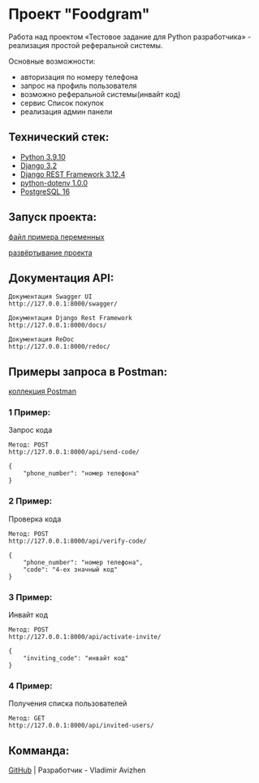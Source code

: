# Проект "Foodgram"

Работа над проектом «Тестовое задание для Python разработчика» - реализация простой реферальной системы.

Основные возможности:
- авторизация по номеру телефона
- запрос на профиль пользователя
- возможно реферальной системы(инвайт код)
- сервис Список покупок
- реализация админ панели

## Технический стек:
- [Python 3.9.10](https://docs.python.org/release/3.9.10/)
- [Django 3.2](https://docs.djangoproject.com/en/3.2/)
- [Django REST Framework 3.12.4](https://www.django-rest-framework.org/topics/documenting-your-api/)
- [python-dotenv 1.0.0](https://pypi.org/project/python-dotenv/)
- [PostgreSQL 16](https://www.postgresql.org/docs/16/release-16-2.html)

## Запуск проекта:
[файл примера переменных](./infra-dev/.env.example)

[развёртывание проекта](./SetUp.md)

## Документация API:
```
Документация Swagger UI
http://127.0.0.1:8000/swagger/
```

```
Документация Django Rest Framework
http://127.0.0.1:8000/docs/
```

```
Документация ReDoc
http://127.0.0.1:8000/redoc/
```



## Примеры запроса в Postman:

[коллекция Postman](./Collection_test_Hammer.postman_collection.json)

### 1 Пример:
Запрос кода
```
Метод: POST
http://127.0.0.1:8000/api/send-code/
```
```
{
    "phone_number": "номер телефона"
}
```

### 2 Пример:
Проверка кода
```
Метод: POST
http://127.0.0.1:8000/api/verify-code/
```
```
{
    "phone_number": "номер телефона",
    "code": "4-ех значный код"
}
```

### 3 Пример:
Инвайт код
```
Метод: POST
http://127.0.0.1:8000/api/activate-invite/
```
```
{
    "inviting_code": "инвайт код"
}
```

### 4 Пример:
Получения списка пользователей
```
Метод: GET
http://127.0.0.1:8000/api/invited-users/
```


## Комманда:

[GitHub](https://github.com/TheDoBa) | Разработчик - Vladimir Avizhen
